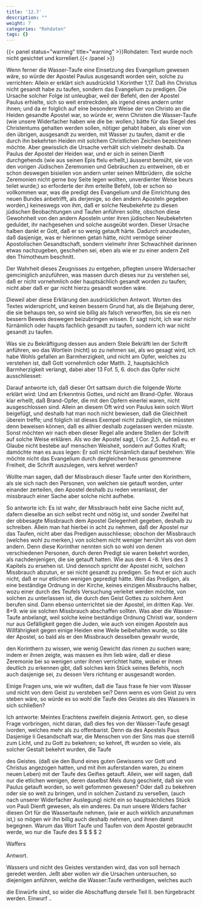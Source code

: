 ```yaml
---
title: '12.7'
description: ""
weight: 7
categories: "Rohdaten"
tags: {}
---
```


{{< panel status="warning" title="warning" >}}Rohdaten: Text wurde noch nicht gesichtet und korreliert.{{< /panel >}}
<!-- Seite 591 -->


Wenn ferner die Wasser-Taufe eine Einsetzung
des Evangelium gewesen wäre, so würde der Apostel
Paulus ausgesandt worden sein, solche zu verrichten:
Allein er erklärt sich ausdrücklid 1.Korinther 1,17.
Daß ihn Christus nicht gesandt habe zu taufen,
sondern das Evangelium zu predigen. Die Ursache
solcher Folge ist unleugbar, weil der Befehl,
den der Apostel Paulus erhielte, sich so weit erstreckden,
als irgend eines andern unter ihnen; und da er
folglich auf eine besondere Weise der von Christo an
die Heiden gesandte Apostel war, so würde er, wenn<!-- Seite 592 -->
Christen die Wasser-Taufe (wie unsere Widerfacher haben
wie die be: wollen,) bätte für das Siegel des Christentums gehalten
werden sollen, nötiger gehabt haben, als einer
von den übrigen, ausgesandt zu werden, mit Wasser
zu taufen, damit er die durch ihn bekehrten Heiden
mit solchem Christlichen Zeichen bezeichnen möchte.
Aber gewisslich die Ursache verhält sich vielmehr deshalb.
Da Paulus der Apostel der Heiden war, und er sich
in seinen Dienft durchgehends (wie aus seinen Epis
ftelu erhellt,) äusserst bemüht, sie von den vorigen
Jüdischen Zeremonien und Gebräuchen zu entwelnen,
ob er schon deswegen bisieilen von andern unter
seinen Mitbrüdern, die solche Zeremonien nicht gerne
boy Seite legen wollten, unverdienter Weise beurs
teilet wurde;) so erforderte der ihm erteilte Befehl,
(ob er schon so vollkommen war, was die predigt
des Evangelium und die Einrichtung des neuen
Bundes anbetrifft, als derjenige, so den andern Aposteln
gegeben worden,) keineswegs von ihm, daß er
solche Neubekehrte zu diesen jüdischen Beobachtungen
und Taufen anführen sollte, obschon diese Gewohnheit
von den andern Aposteln unter ihren jüdischen
Neubekehrten geduldet, ihr nachgesehen und solche
ausgeübt worden. Dieser Ursache halben dankt
er Gott, daß er so wenig getauft härte. Dadurch
anzudeuten, daß dasjenige, was er hierinnen
getan hätte, nicht vermöge seiner Apostolischen Gesandtschaft,
sondern vielmehr ihrer Schwachheit darinnen
etwas nachzugeben, geschehen sei, eben als wie
er zu einer andern Zeit den Thimotheum beschnitt.

Der Wahrheit dieses Zeugnisses zu entgehen, pflegten
unsere Widersacher gemciniglich anzuführen, was
massen durch dieses nur zu verstehen sei, daß er
nicht vornehmlich oder hauptsächlich gesandt<!-- Seite 593 -->
worden zu taufen; nicht aber daß er gar nicht
hierzu gesandt worden wäre.

Dieweil aber diese Erklärung den ausdrücklichen Antwort. Worten des Textes widerspricht, und keinen bessern Grund hat, als die Bejahung derer, die sie behaups ten, so wird sie billig als falsch verworffen, bis sie eis nen bessern Beweis deswegen beizubringen wissen. Er sagt nicht, ich war nichr fürnämlich oder haupts fachlich gesandt zu taufen, sondern ich war nicht gesandt zu taufen.

Was sie zu Bekräftigung dessen aus andern Stele Bekräfti len der Schrift anführen, wo das Wortlein (nicht) so zu nehmen sei, als wo gesagt wird, ich habe Wohls gefallen an Barmherzigkeit, und nicht am Opfer, welches zu verstehen ist, daß Gott vornehmlich oder Matth. 2, hauptsächlich Barmherzigkeit verlangt, dabei aber 13 Fof. 5, 6. doch das Opfer nicht ausschliesset:

Darauf antworte ich, daß dieser Ort sattsam durch
die folgende Worte erklärt wird: Und am Erkenntnis
Gottes, und nicht am Brand-Opfer. Woraus
klar erhellt, daß Brand-Opfer, die mit den
Opfern einerlei waren, nicht ausgeschlossen sind. Allein
an diesem Oft wird von Paulus kein solch Wort
beigefügt, und deshalb hat man noch nicht bewiesen,
daß die Gleichheit überein treffe; und folglich ist
dieses Exempel nicht zulänglich, sie müssten denn beweisen
können, daß es allhier deshalb zugelassen werden müsste.
Sonst möchten wir nach eben dieser Regel alle
andere Stellen der Schrift auf solche Weise erklären.
Als wo der Apostel sagt, I Cor. 2,5. Aufdaß eu. er Glaube nicht bestebe auf menschen Weisheit, sondern auf Gottes Kraft; damóchte man es auss legen: Er soll nicht fürnämlich darauf bestehen: Wie möchte nicht das Evangelium durch dergleichen herauss genommene Freiheit, die Schrift auszulegen, vers kehret werden?

<!-- Seite 594 -->
Wollte man sagen, daß der Missbrauch dieser
Taufe unter den Korinthern, als sie sich nach den
Personen, von welchen sie getauft worden, unter
einander zerteilen, den Apostel deshalb zu reden
veranlasst, der missbrauch einer Sache aber solche
nicht aufhebe.

So antworte ich: Es ist wahr, der Missbrauch hebt
eine Sache nicht auf, dafern dieselbe an sich selbst
recht und nötig ist, und sonder Zweifel hat der obbesagte
Missbrauch dem Apostel Gelegenheit gegeben,
deshalb zu schreiben. Allein man hat hierbei in acht zu
nehmen, daß der Apostel nur das Taufen, nicht aber
das Predigen ausschliesse; obschon der Missbrauch
(welches wohl zu merken,) von solchem nicht weniger
herrührt als von dem andern. Denn diese Korinther
nennten sich so wohl von denen verschiedenen
Personen, durch deren Predigt sie waren bekehrt worden,
als nachdenjenigen, die sie getauft hatten. Wie
aus dem 4.-8. Vers des 3 Kapitels zu
ersehen ist. Und dennoch spricht der Apostel nicht,
solchen Missbrauch abzutun, er sei nicht gesandt
zu predigen. So freut er sich auch nicht, daß er
nur etlichen wenigen gepredigt hätte. Weil das
Predigen, als eine beständige Ordnung in der Kirche,
keines einzigen Missbrauchs halber, wozu einer
durch des Teufels Versuchung verleitet werden möchte,
von solchen zu unterlassen ist, die durch den Geist
Gottes zu solchem Amt berufen sind. Dann ebenso
unterrichtet sie der Apostel, im dritten Kap. Ver. 8+9.
wie sie solchen Missbrauch abschaffen sollten. Was
aber die Wasser-Taufe anbelangt, weil solche keine
beständige Ordnung Christi war, sondern nur aus
Gefälligkeit gegen die Juden, wie auch von einigen
Aposteln aus Willfährigkeit gegen einige Heiden eine
Weile beibehalten wurde, so täte der Apostel, so
bald als er den Missbrauch desselben gewahr wurde,<!-- Seite 595 -->


den Korinthern zu wissen, wie wenig Gewicht das rinnen zu suchen ware; indem er ihnen zeigte, was massen es ihm lieb wäre, daß er diese Zeremonie bei so wenigen unter ihnen verrichtet hatte, wobei er ihnen deutlich zu erkennen gibt, daß solches kein Stück seines Befehls, noch auch dasjenige sei, zu dessen Vers richtung er ausgesandt worden.

Einige Fragen uns, wie wir wußten, daß die Taus frase fe hier vom Wasser und nicht von dem Geist zu versteben sei? Denn wenn es vom Geist zu vers steben wäre, so würde es so wohl die Taufe des Geistes als des Wassers in sich schließen?

Ich antworte: Meintes Erachtens zweifeln diejenis Antwort. gen, so diese Frage vorbringen, nicht daran, daß dies fes von der Wasser-Taufe gesagt ivorden, welches mehr als zu offenbarist. Denn da des Apostels Paus Dasjenige li Gesandschaft war, die Menschen von der Sins mas que sterniß zum Licht, und zu Gott zu bekehren; so kehret, ift wurden so viele, als solcher Gestalt bekehrt wurden, die Taufe

des Geistes. (daß sie den Bund eines guten Gewissens vor Gott und Christus angezogen hatten, und mit ihm auferstanden waren, zu einem neuen Leben) mit der Taufe des Geifies getauft. Allein, wer will sagen, daß nur die etlichen wenigen, deren daselbst Mels dung geschieht, daß sie von Paulus getauft worden, so weit gefommen gewesen? Oder daß zu bekehren oder sie so weit zu bringen, und in solchen Zustand zu verseßen, (auch nach unserer Widerfacher Auslegung) nicht ein so hauptsächliches Stück von Pauli Dienft gewesen, als ein anderes. Da nun unsere Widers facher diesen Ort für die Wassertaufe nehmen, (wie er auch wirklich anzunehmen ist,) so mögen wir ihn billig auch deshalb nehmen, und ihnen damit begegnen. Warum das Wort Taufe und Taufen von dem Apostel gebraucht werde, wo nur die Taufe des $ $ $ $ 2

Waffers

Antwort.
<!-- Seite 596 -->
Wassers und nicht des Geistes verstanden wird, das von soll hernach geredet werden. Jeßt aber wollen wir die Ursachen untersuchen, so diejenigen anführen, welche die Wasser:Taufe vertheidigen, welches auch

die Einwürfe sind, so wider die Abschaffung dersele Teil II. ben fürgebracht werden. Einwurf ..
